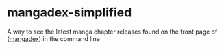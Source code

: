 # mangadex-simplified
A way to see the latest manga chapter releases found on the front page of  ([mangadex](https://mangadex.org/)) in the command line
